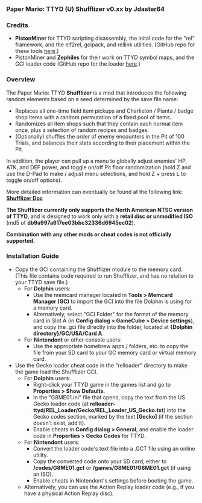 ### Paper Mario: TTYD (U) Shufflizer v0.xx by Jdaster64

### Credits  
* **PistonMiner** for TTYD scripting disassembly, the inital code for the "rel" framework, and the elf2rel, gcipack, and rellink utilities. (GitHub repo for these tools [here](https://github.com/PistonMiner/ttyd-tools).)
* PistonMiner and **Zephiles** for their work on TTYD symbol maps, and the GCI loader code (GitHub repo for the loader [here](https://github.com/Zephiles/TTYD-Randomizers).)

### Overview
The Paper Mario: TTYD **Shufflizer** is a mod that introduces the following random elements based on a seed determined by the save file name:
* Replaces all one-time field item pickups and Charlieton / Pianta / badge shop items with a random permutation of a fixed pool of items.
* Randomizes all item shops such that they contain each normal item once, plus a selection of random recipes and badges.
* (Optionally) shuffles the order of enemy encounters in the Pit of 100 Trials, and balances their stats according to their placement within the Pit.

In addition, the player can pull up a menu to globally adjust enemies' HP, ATK, and DEF power, and toggle on/off Pit floor randomization (hold Z and use the D-Pad to make / adjust menu selections, and hold Z + press L to toggle on/off options).

More detailed information can eventually be found at the following link: **[Shufflizer Doc](https://goo.gl/VhiqZH)**

**The Shufflizer currently only supports the North American NTSC version of TTYD**, and is designed to work only with a **retail disc or unmodified ISO** (md5 of **db9a997a617ee03bbc32336d6945ec02**).

**Combination with any other mods or cheat codes is not officially supported.**

### Installation Guide
* Copy the GCI containing the Shufflizer module to the memory card. (This file contains code required to run Shufflizer, and has no relation to your TTYD save file.)
  * For **Dolphin** users:
    * Use the memcard manager located in **Tools > Memcard Manager (GC)** to import the GCI into the file Dolphin is using for a memory card.
    * Alternatively, select "GCI Folder" for the format of the memory card in Slot A (in **Config dialog > GameCube > Device settings**), and copy the .gci file directly into the folder, located at **{Dolphin directory}/GC/USA/Card A**.
  * For **Nintendont** or other console users:
    * Use the appropriate homebrew apps / folders, etc. to copy the file from your SD card to your GC memory card or virtual memory card.
* Use the Gecko loader cheat code in the "relloader" directory to make the game load the Shufflizer GCI.
  * For **Dolphin** users:
    * Right-click your TTYD game in the games list and go to **Properties > Show Defaults**.
    * In the "G8ME01.ini" file that opens, copy the text from the US Gecko loader code (at **relloader-ttyd/REL_Loader/Gecko/REL_Loader_US_Gecko.txt**) into the Gecko codes section, marked by the text **[Gecko]** (if the section doesn't exist, add it).
    * Enable cheats in **Config dialog > General**, and enable the loader code in **Properties > Gecko Codes** for TTYD.
  * For **Nintendont** users:
    * Convert the loader code's text file into a .GCT file using an online utility.
    * Copy the converted code onto your SD card, either to **/codes/G8ME01.gct** or **/games/G8ME01/G8ME01.gct** (if using an ISO). 
    * Enable cheats in Nintendont's settings before booting the game.
  * Alternatively, you can use the Action Replay loader code (e.g., if you have a physical Action Replay disc).